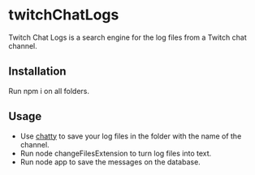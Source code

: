 # twitchChatLogs
Twitch Chat Logs is a search engine for the log files from a Twitch chat channel.

## Installation
Run npm i on all folders.
## Usage
* Use [chatty](https://chatty.github.io/) to save your log files in the folder with the name of the channel.
* Run node changeFilesExtension to turn log files into text.
* Run node app to save the messages on the database. 

